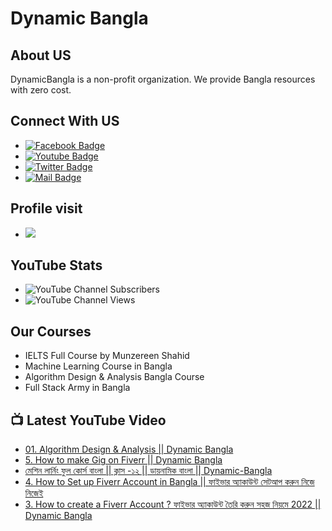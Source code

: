# Dynamic Bangla 
## About US
DynamicBangla is a non-profit organization. We provide Bangla resources with zero cost. 
## Connect With US
- [![Facebook Badge](https://img.shields.io/badge/Facebook-1877F2?style=for-the-badge&logo=facebook&logoColor=white)](https://www.facebook.com/DynamicLearnerBangla)
- [![Youtube Badge](https://img.shields.io/badge/YouTube-FF0000?style=for-the-badge&logo=youtube&logoColor=white)](https://www.youtube.com/channel/UCoPrqgPJKtJMP0PZCDFjDqA)
- [![Twitter Badge](https://img.shields.io/badge/Twitter-1DA1F2?style=for-the-badge&logo=twitter&logoColor=white)](https://twitter.com/DynamicBangla) 
- [![Mail Badge](https://img.shields.io/badge/Gmail-D14836?style=for-the-badge&logo=gmail&logoColor=white)](mailto:DynamicBangla@yahoo.com)


## Profile visit
- ![](https://komarev.com/ghpvc/?username=DynamicBangla&label=PROFILE+VIEWS)
## YouTube Stats
- ![YouTube Channel Subscribers](https://img.shields.io/youtube/channel/subscribers/UCoPrqgPJKtJMP0PZCDFjDqA?style=social)
- ![YouTube Channel Views](https://img.shields.io/youtube/channel/views/UCoPrqgPJKtJMP0PZCDFjDqA?style=social)
## Our Courses
- IELTS Full Course by Munzereen Shahid
- Machine Learning Course in Bangla
- Algorithm Design & Analysis Bangla Course
- Full Stack Army in Bangla



## 📺 Latest YouTube Video
<!-- BLOG-POST-LIST:START -->
- [01. Algorithm Design &amp; Analysis || Dynamic Bangla](https://www.youtube.com/watch?v=1A1qEMBx35k)
- [5. How to make Gig on Fiverr || Dynamic Bangla](https://www.youtube.com/watch?v=VJcCKcOTU4w)
- [মেশিন লার্নিং ফুল কোর্স বাংলা || ক্লাস -১২ || ডায়নামিক বাংলা || Dynamic-Bangla​](https://www.youtube.com/watch?v=Gnjhvez9PYM)
- [4. How to Set up Fiverr Account in Bangla || ফাইভার অ্যাকাউন্ট সেটআপ করুন নিজে নিজেই](https://www.youtube.com/watch?v=P0ihbMYXko8)
- [3. How to create a Fiverr Account ? ফাইভার অ্যাকাউন্ট তৈরি করুন সহজ নিয়মে 2022  || Dynamic Bangla](https://www.youtube.com/watch?v=TTWSXdwnBcc)
<!-- BLOG-POST-LIST:END -->

